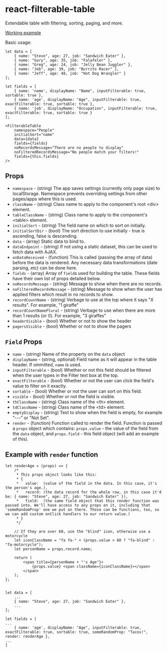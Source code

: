 # react-filterable-table
Extendable table with filtering, sorting, paging, and more.

[Working example](https://ianwitherow.github.io/react-filterable-table/example/index.html)

Basic usage:

```
let data = [
	{ name: "Steve", age: 27, job: "Sandwich Eater" },
	{ name: "Gary", age: 35, job: "Falafeler" },
	{ name: "Greg", age: 24, job: "Jelly Bean Juggler" },
	{ name: "Jeb", age: 39, job: "Burrito Racer" },
	{ name: "Jeff", age: 48, job: "Hot Dog Wrangler" }
];

let fields = [
	{ name: 'name', displayName: "Name", inputFilterable: true, sortable: true },
	{ name: 'age', displayName: "Age", inputFilterable: true, exactFilterable: true, sortable: true },
	{ name: 'job', displayName: "Occupation", inputFilterable: true, exactFilterable: true, sortable: true }
];

<FilterableTable
	namespace="People"
	initialSort="name"
	data={data}
	fields={fields}
	noRecordsMessage="There are no people to display"
	noFilteredRecordsMessage="No people match your filters!"
	fields={this.fields}
/>

```

## Props

* `namespace` - (string) The app saves settings (currently only page size) to localStorage. Namespace prevents overriding settings from other pages/apps where this is used.
* `className` - (string) Class name to apply to the component's root &lt;div&gt; element.
* `tableClassName` - (string) Class name to apply to the component's &lt;table&gt; element.
* `initialSort` - (string) The field name on which to sort on initially.
* `initialSortDir` - (bool) The sort direction to use initially - true is ascending, false is descending.
* `data` - (array) Static data to bind to.
* `dataEndpoint` - (string) If not using a static dataset, this can be used to fetch data with AJAX.
* `onDataReceived` - (function) This is called (passing the array of data) before the data is rendered. Any necessary data transformations (date parsing, etc) can be done here.
* `fields` - (array) Array of `field`s used for building the table. These fields have their own list of props detailed below.
* `noRecordsMessage` - (string) Message to show when there are no records.
* `noFilteredRecordsMessage` - (string) Message to show when the user has applied filters which result in no records to show.
* `recordCountName` - (string) Verbage to use at the top where it says "X results". For example, "1 giraffe"
* `recordCountNamePlural` - (string) Verbage to use when there are more than 1 results (or 0). For example, "3 giraffes"
* `headerVisible` - (bool) Whether or not to show the header
* `pagersVisible` - (bool) Whether or not to show the pagers


## `Field` Props

* `name` - (string) Name of the property on the `data` object
* `displayName` - (string, optional) Field name as it will appear in the table header. If ommitted, `name` is used.
* `inputFilterable` - (bool) Whether or not this field should be filtered when the user types in the Filter text box at the top.
* `exactFilterable` - (bool) Whether or not the user can click the field's value to filter on it exactly.
* `sortable` - (bool) Whether or not the user can sort on this field.
* `visible` - (bool) Whether or not the field is visible.
* `thClassName` - (string) Class name of the &lt;th&gt; element.
* `tdClassName` - (string) Class name of the &lt;td&gt; element.
* `emptyDisplay` - (string) Text to show when the field is empty, for example "---" or "Not Set".
* `render` - (function) Function called to render the field. Function is passed a `props` object which contains: `props.value` - the value of the field from the `data` object, and `props.field` - this field object (will add an example of this).


## Example with `render` function

```
let renderAge = (props) => {
	/*
	 * This props object looks like this:
	 * {
	 *   value:  (value of the field in the data. In this case, it's the person's age.),
	 *   record: (the data record for the whole row, in this case it'd be: { name: "Steve", age: 27, job: "Sandwich Eater" }),
	 *   field:  (the same field object that this render function was passed into. We'll have access to any props on it, including that 'someRandomProp' one we put on there. Those can be functions, too, so we can add custom onClick handlers to our return value.)
	 * }
	 */

	// If they are over 60, use the "blind" icon, otherwise use a motorcycle
	let iconClassName = "fa fa-" + (props.value > 60 ? "fa-blind" : "fa-motorcycle");
	let personName = props.record.name;

	return (
		<span title={personName + "'s Age"}>
			{props.value} <span className={iconClassName}></span>
		</span>
	);
};


let data = [
	...
	{ name: "Steve", age: 27, job: "Sandwich Eater" },
	...
];

let fields = [
...
	{ name: 'age', displayName: "Age", inputFilterable: true, exactFilterable: true, sortable: true, someRandomProp: "Tacos!", render: renderAge },
...
]
```
